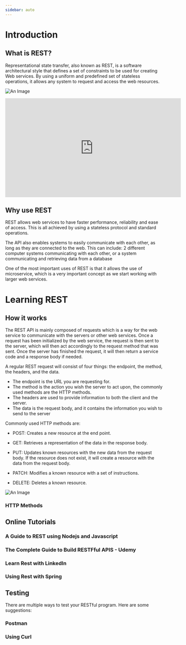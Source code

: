```yaml
---
sidebar: auto
---
```


# Introduction

## What is REST?

Representational state transfer, also known as REST, is a software architectural style that defines a set of constraints to be used for creating Web services. By using a uniform and predefined set of stateless operations, it allows any system to request and access the web resources.

![An Image](https://www.astera.com/wp-content/uploads/2020/01/rest.png)

<iframe width="560" height="315" src="https://www.youtube.com/embed/Q-BpqyOT3a8" frameborder="0" allow="accelerometer; autoplay; encrypted-media; gyroscope; picture-in-picture" allowfullscreen></iframe>

## Why use REST

REST allows web services to have faster performance, reliability and ease of access. This is all achieved by using a stateless protocol and standard operations.

The API also enables systems to easily communicate with each other, as long as they are connected to the web. This can include: 2 different computer systems communicating with each other, or a system communicating and retrieving data from a database

One of the most important uses of REST is that it allows the use of microservice, which is a very important concept as we start working with larger web services.

# Learning REST

## How it works

The REST API is mainly composed of requests which is a way for the web service to communicate with the servers or other web services. Once a request has been initialized by the web service, the request is then sent to the server, which will then act accordingly to the request method that was sent. Once the server has finished the request, it will then return a service code and a response body if needed.

A regular REST request will consist of four things: the endpoint, the method, the headers, and the data.
- The endpoint is the URL you are requesting for.
- The method is the action you wish the server to act upon, the commonly used methods are the HTTP methods.
-  The headers are used to provide information to both the client and the server.
- The data is the request body,  and it contains the information you wish to send to the server

Commonly used HTTP methods are:
- POST: Creates a new resource at the end point.

- GET: Retrieves a representation of the data in the response body.

- PUT: Updates known resources with the new data from the request body. If the resource does not exist, it will create a resource with the data from the request body.

- PATCH: Modifies a known resource with a set of instructions.

- DELETE: Deletes a known resource.

![An Image](https://miro.medium.com/max/2800/0*WQZTR7gIwhiIIbnh.png)

### HTTP Methods

<grid-1-x-2 :reversed="true" img-Src="https://upload.wikimedia.org/wikipedia/commons/thumb/5/5b/HTTP_logo.svg/1200px-HTTP_logo.svg.png" link="https://www.restapitutorial.com/lessons/httpmethods.html" button="Check it out!" desc="A further in-depth explanation of the individual HTTP Methods"></grid-1-x-2>


## Online Tutorials 

### A Guide to REST using Nodejs and Javascript

<grid-1-x-2 img-Src="https://peerbits-wpengine.netdna-ssl.com/wp-content/uploads/2019/10/rest-api-code-main.png" link="https://www.youtube.com/watch?v=pKd0Rpw7O48" button="Check it out!" desc="Learn to imeplement the REST API with NodeJS and Javascript"></grid-1-x-2>

### The Complete Guide to Build RESTFful APIS - Udemy

<grid-1-x-2 :reversed="true" img-Src="https://adrianmejia.com/images/RESTfulAPIs_NodeJS__mongodb_large.png" link="https://www.udemy.com/course/nodejs-master-class/" button="Check it out!" desc="Follow a complete guide offered by Udemy to build a RESTful API using NodeJS"></grid-1-x-2>

### Learn Rest with LinkedIn

<grid-1-x-2 img-Src="https://cdn.lynda.com/course/651230/651230-637199637396278584-16x9.jpg" link="https://www.linkedin.com/learning/topics/apis" button="Check it out!" desc="Learn how to use the REST API on LinkedIn Learning. LinkedIn Learning is accessible to all UofT students!"></grid-1-x-2>

### Using Rest with Spring

<grid-1-x-2 :reversed="true" img-Src="https://spring.io/images/OG-Spring.png" link="https://spring.io/guides/tutorials/rest/" button="Check it out!" desc="Learn to create a RESTful service with the Spring framework!"></grid-1-x-2>

## Testing 

There are multiple ways to test your RESTful program. Here are some suggestions:

### Postman
<grid-1-x-2 img-Src="https://blog.qualys.com/wp-content/uploads/2020/10/postman.jpg" link="https://www.postman.com/" button="Check it out!" desc="Postman will allow developers to freely test their APIs with an easy-to-use interface."></grid-1-x-2>

### Using Curl

<grid-1-x-2 :reversed="true" img-Src="https://daniel.haxx.se/blog/wp-content/uploads/2016/05/curl-symbol.png" link="https://idratherbewriting.com/learnapidoc/docapis_understand_curl.html" button="Check it out!" desc="CURL allows users to simply test APIs using the command line"></grid-1-x-2>
